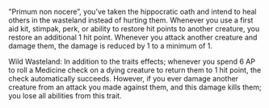"Primum non nocere”, you’ve taken the hippocratic oath and intend to heal others in the wasteland instead of hurting them. Whenever you use a first aid kit, stimpak, perk, or ability to restore hit points to another creature, you restore an additional 1 hit point. Whenever you attack another creature and damage them, the damage is reduced by 1 to a minimum of 1. 

Wild Wasteland: In addition to the traits effects; whenever you spend 6 AP to roll a Medicine check on a dying creature to return them to 1 hit point, the check automatically succeeds. However, if you ever damage another creature from an attack you made against them, and this damage kills them; you lose all abilities from this trait.